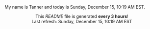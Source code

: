 My name is Tanner and today is Sunday, December 15, 10:19 AM EST.

<p align="center">This <i>README</i> file is generated <b>every 3 hours</b>!</br>Last refresh: Sunday, December 15, 10:19 AM EST<br /></p>
